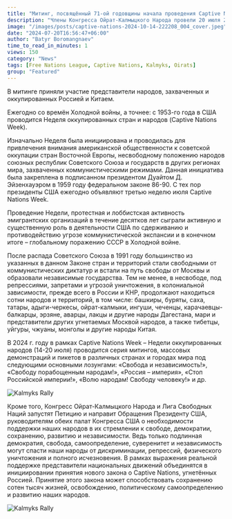 ```yaml
---
title: "Митинг, посвящённый 71-ой годовщины начала проведения Captive Nations Week"
description: "Члены Конгресса Ойрат-Калмыцкого Народа провели 20 июля 2024 года митинг на Times Square на Манхэттене в Нью-Йорке, посвящённый Captive Nations Week."
image: "/images/posts/captive-nations-2024-10-14-222208_004_cover.jpeg"
date: "2024-07-20T16:56:47+06:00"
author: "Batyr Boromangnaev"
time_to_read_in_minutes: 1
views: 150
category: "News"
tags: [Free Nations League, Captive Nations, Kalmyks, Oirats]
group: "Featured"
---
```

В митинге приняли участие представители народов, захваченных и оккупированных Россией и Китаем.

Ежегодно со времён Холодной войны, а точнее: с 1953-го года в США проводится Неделя оккупированных стран и народов (Captive Nations Week). 

Изначально Неделя была инициирована и проводилась для привлечения внимания американской общественности к советской оккупации стран Восточной Европы, несвободному положению народов союзных республик Советского Союза и государств в других регионах мира, захваченных коммунистическими режимами. Данная инициатива была закреплена в подписанном президентом Дуайтом Д. Эйзенхауэром в 1959 году федеральном законе 86-90. С тех пор президенты США ежегодно объявляют третью неделю июля Captive Nations Week.

Проведение Недели, протестная и лоббистская активность эмигрантских организаций в течение десятков лет сыграли активную и существенную роль в деятельности США по сдерживанию и противодействию угрозе коммунистической экспансии и в конечном итоге – глобальному поражению СССР в Холодной войне.

После распада Советского Союза в 1991 году большинство из указанных в данном Законе стран и территорий стали свободными от коммунистических диктатур и встали на путь свободы от Москвы и образовали независимые государства. Тем не менее, в несвободе, под репрессиями, запретами и угрозой уничтожения, в колониальной зависимости, прежде всего в России и КНР, продолжают находиться сотни народов и территорий, в том числе: башкиры, буряты, саха, татары, адыги-черкесы, ойрат-калмыки, ингуши, чеченцы, карачаевцы-балкарцы, эрзяне, аварцы, лакцы и другие народы Дагестана, мари и представители других угнетаемых Москвой народов, а также тибетцы, уйгуры, чжуаны, монголы и другие народы Китая.

В 2024 г. году в рамках Captive Nations Week – Недели оккупированных народов (14-20 июля) проводится серия митингов, массовых демонстраций и пикетов в различных странах и городах мира под следующими основными лозунгами: «Свобода и независимость!», «Свободу порабощенным народам!», «Россия – империя», «Стоп Российской империи!», «Волю народам! Свободу человеку!» и др.

![Kalmyks Rally](/images/posts/signal-2024-10-14-222208_003.jpeg)

Кроме того, Конгресс Ойрат-Калмыцкого Народа и Лига Свободных Наций запустят Петицию и направит Обращения Президенту США, руководителям обеих палат Конгресса США о необходимости поддержки наших народов в их стремлении к свободе, демократии, сохранению, развитию и независимости. Ведь только подлинная демократия, свобода, самоопределение, суверенитет и независимость могут спасти наши народы от дискриминации, репрессий, физического уничтожения и полного исчезновения. В рамках выражения реальной поддержке представители национальных движений объединятся в инициировании принятия нового закона о Captive Nations, угнетённых Россией. Принятие этого закона может способствовать сохранению сотен тысяч жизней, освобождению, политическому самоопределению и развитию наших народов.

![Kalmyks Rally](/images/posts/signal-2024-10-14-222208_002.jpeg)
